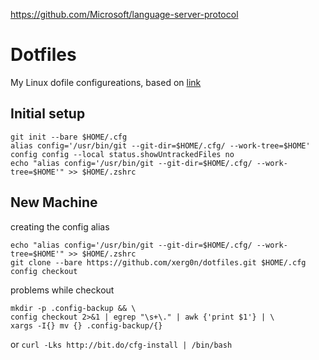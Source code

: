 https://github.com/Microsoft/language-server-protocol


# Dotfiles
My Linux dofile configureations, based on [link](https://developer.atlassian.com/blog/2016/02/best-way-to-store-dotfiles-git-bare-repo/)
## Initial setup
```
git init --bare $HOME/.cfg 
alias config='/usr/bin/git --git-dir=$HOME/.cfg/ --work-tree=$HOME' 
config config --local status.showUntrackedFiles no 
echo "alias config='/usr/bin/git --git-dir=$HOME/.cfg/ --work-tree=$HOME'" >> $HOME/.zshrc
```

## New Machine
creating the config alias

```
echo "alias config='/usr/bin/git --git-dir=$HOME/.cfg/ --work-tree=$HOME'" >> $HOME/.zshrc
git clone --bare https://github.com/xerg0n/dotfiles.git $HOME/.cfg
config checkout
```
problems while checkout
```
mkdir -p .config-backup && \
config checkout 2>&1 | egrep "\s+\." | awk {'print $1'} | \
xargs -I{} mv {} .config-backup/{}
```
or
`curl -Lks http://bit.do/cfg-install | /bin/bash`
